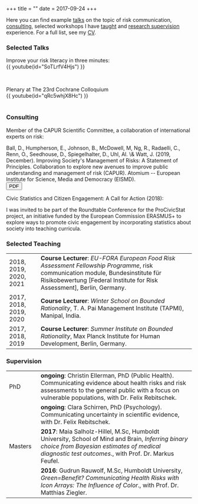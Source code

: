 +++
title = ""
date = 2017-09-24
+++


Here you can find example <a href="#talks">talks</a> on the topic of risk communication, <a href="#consulting">consulting</a>, selected workshops I have <a href="#teach">taught</a> and <a href="#supervision">research supervision</a> experience. For a full list, see my <a href="/CV_2021_Web.pdf" target="_blank" rel="noopener">CV</a>. 

<h3 class="res" id="talks">Selected Talks</h3>

Improve your risk literacy in three minutes:
<br> 
{{ youtube(id="SoTLrfV4Hjs") }}  

<br>

Plenary at The 23rd Cochrane Colloquium 
<br> 
{{ youtube(id="qRc5whjX8Hc") }}  
<br>


<h3 class="res" id="consulting">Consulting</h3>

Member of the CAPUR Scientific Committee, a collaboration of international experts on risk: 

<P class="pub"> Ball, D., Humpherson, E., Johnson, B., <SPAN class="myauthor">McDowell, M</SPAN>, Ng, R., Radaelli, C., Renn, O., Seedhouse, D., Spiegelhalter, D., Uhl, Al. \& Watt, J. (2019, December). Improving Society's Management of Risks: A Statement of Principles. <SPAN class="journal">Collaboration to explore new avenues to improve public understanding and management of risk (CAPUR)</SPAN>. Atomium -- European Institute for Science, Media and Democracy (EISMD). <br> <button class="pdf" onclick="document.location='https://tinyurl.com/capurstatement'" target="_blank" rel="noopener">PDF</button>

Civic Statistics and Citizen Engagement: A Call for Action (2018): 

<p class="pub"> I was invited to be part of the Roundtable Conference for the ProCivicStat project, an initiative funded by the <SPAN class="journal">European Commission ERASMUS+</SPAN> to explore ways to promote civic engagement by incorporating statistics about society into teaching curricula. </p>


<h3 class="res" id="teach">Selected Teaching</h3>

<table style="width:100%;">

  <tr>
    <td style="width: 17%"> 2018, 2019, 2020, 2021</td>
    <td> <b>Course Lecturer</b>: <i>EU-FORA European Food Risk Assessment Fellowship Programme</i>, risk communication module, Bundesinstitute für Risikobewertung [Federal Institute for Risk Assessment], Berlin, Germany.</td>
  </tr>
  <tr>
    <td> 2017, 2018, 2019, 2020</td>
    <td><b>Course Lecturer</b>: <i>Winter School on Bounded Rationality</i>, T. A. Pai Management Institute (TAPMI), Manipal, India.</td>
  </tr>
  <tr>
    <td> 2017, 2018, 2019</td>
    <td><b>Course Lecturer</b>: <i>Summer Institute on Bounded Rationality</i>, Max Planck Institute for Human Development, Berlin, Germany.</td>  </tr>
</table>


<h3 class="res" id="supervision">Supervision</h3>

<table style="width:100%;">

  <tr>
    <td style="width: 17%"> PhD</td>
    <td> <b>ongoing</b>: Christin Ellerman, PhD (Public Health). Communicating evidence about health risks and risk assessments to the general public with a focus on vulnerable populations, with Dr. Felix Rebitschek.</td>
  </tr>
  <tr>
    <td style="width: 17%"> </td>
    <td> <b>ongoing</b>: Clara Schirren, PhD (Psychology). Communicating uncertainty in scientific evidence, with Dr. Felix Rebitschek.</td>
  </tr>
  <tr>
    <td > Masters </td>
    <td><b>2017</b>: Maia Salholz-Hillel, M.Sc, Humboldt University, School of Mind and Brain, <i>Inferring binary choice from Bayesian estimates of medical diagnostic test outcomes</i>., with Prof. Dr. Markus Feufel.</td>
  </tr>
  <tr>
    <td>  </td>
    <td><b>2016</b>: Gudrun Rauwolf, M.Sc, Humboldt University, <i>Green=Benefit? Communicating Health Risks with Icon Arrays: The Influence of Color</i>., with Prof. Dr. Matthias Ziegler.</td>
  </tr>
</table>
